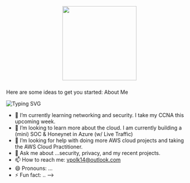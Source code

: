 

<div align="center">   
 <img height="200" src="https://gitlab.com/iruldanet/iruldanet/-/raw/main/img/gitlab-readme-banner-headerv4.gif" />
</div>

###









###
Here are some ideas to get you started:
About Me

  <img src="https://readme-typing-svg.herokuapp.com?font=Fira+Code&weight=500&size=25&pause=1000&color=0FC937&center=true&width=435&lines=Welcome+to+my+World" alt="Typing SVG" />
</div>



- 🌱 I’m currently learning networking and security. I take my CCNA this upcoming week.
- 👯 I’m looking to learn more about the cloud. I am currently building a (mini) SOC & Honeynet in Azure (w/ Live Traffic)
 - 🤔 I’m looking for help with doing more AWS cloud projects and taking the AWS Cloud Practitioner.
- 💬 Ask me about ...security, privacy, and my recent projects. 
- 📫 How to reach me: vpolk14@outlook.com
- 😄 Pronouns: ...
- ⚡ Fun fact: ..
-->
